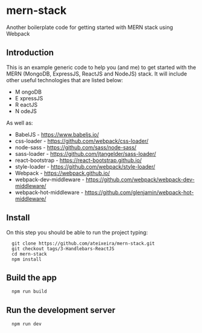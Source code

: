 # mern-stack
Another boilerplate code for getting started with MERN stack using Webpack

## Introduction
This is an example generic code to help you (and me) to get started with the MERN (MongoDB, ExpressJS, ReactJS and NodeJS) stack. It will include other useful technologies that are listed below:

* M ongoDB
* E xpressJS
* R eactJS
* N odeJS

As well as:

* BabelJS - https://www.babeljs.io/
* css-loader - https://github.com/webpack/css-loader/
* node-sass - https://github.com/sass/node-sass/
* sass-loader - https://github.com/jtangelder/sass-loader/
* react-bootstrap - https://react-bootstrap.github.io/
* style-loader - https://github.com/webpack/style-loader/
* Webpack - https://webpack.github.io/
* webpack-dev-middleware - https://github.com/webpack/webpack-dev-middleware/
* webpack-hot-middleware - https://github.com/glenjamin/webpack-hot-middleware/

## Install
On this step you should be able to run the project typing:
```
  git clone https://github.com/ateixeira/mern-stack.git
  git checkout tags/3-Handlebars-ReactJS
  cd mern-stack
  npm install
```
## Build the app
```
  npm run build
```
## Run the development server
```
  npm run dev
```
